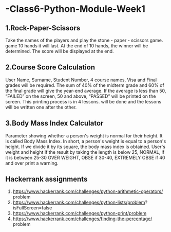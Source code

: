 # -Class6-Python-Module-Week1

## 1.Rock-Paper-Scissors
Take the names of the players and play the stone - paper - scissors game. game 10 hands
it will last. At the end of 10 hands, the winner will be determined. The score will be displayed at the end.

## 2.Course Score Calculation
User Name, Surname, Student Number, 4 course names, Visa and
Final grades will be required. The sum of 40% of the midterm grade and 60% of the final grade
will give the year-end average. If the average is less than 50, “FAILED” on the screen, 50
and above, “PASSED” will be printed on the screen. This printing process is in 4 lessons.
will be done and the lessons will be written one after the other.

## 3.Body Mass Index Calculator
Parameter showing whether a person's weight is normal for their height.
It is called Body Mass Index. In short, a person's weight is equal to a person's height.
If we divide it by its square, the body mass index is obtained. User's weight and height
If the result by taking the length is below 25, NORMAL, if it is between 25-30
OVER WEIGHT, OBSE if 30-40, EXTREMELY OBSE if 40 and over
print a warning.

## Hackerrank assignments
1. https://www.hackerrank.com/challenges/python-arithmetic-operators/
problem
2. https://www.hackerrank.com/challenges/python-lists/problem?
isFullScreen=false
3. https://www.hackerrank.com/challenges/python-print/problem
4. https://www.hackerrank.com/challenges/finding-the-percentage/
problem
